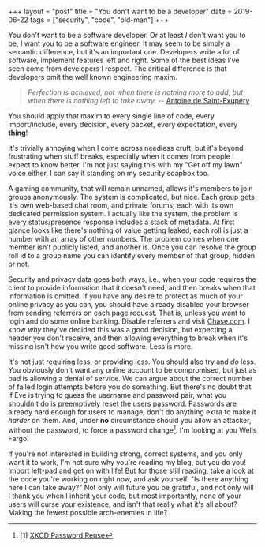 +++
layout = "post"
title = "You don't want to be a developer"
date = 2019-06-22
tags = ["security", "code", "old-man"]
+++

You don't want to be a software developer. Or at least *I* don't want you to
be, I want you to be a software engineer. It may seem to be simply a semantic
difference, but it's an important one. Developers write a lot of software,
implement features left and right. Some of the best ideas I've seen come from
developers I respect. The critical difference is that developers omit the well
known engineering maxim.

> *Perfection is achieved, not when there is nothing more to add, but when
> there is nothing left to take away.* -- [Antoine de Saint-Exupéry](https://en.wikipedia.org/wiki/Antoine_de_Saint-Exup%C3%A9ry)


You should apply that maxim to every single line of code, every import/include,
every decision, every packet, every expectation, every **thing**!

It's trivially annoying when I come across needless cruft, but it's beyond
frustrating when stuff breaks, especially when it comes from people I expect to
know better. I'm not just saying this with my "Get off my lawn" voice either, I
can say it standing on my security soapbox too.

A gaming community, that will remain unnamed, allows it's members to join groups
anonymously. The system is complicated, but nice. Each group gets it's own
web-based chat room, and private forums; each with its own dedicated permission
system. I actually like the system, the problem is every status/presence
response includes a stack of metadata. At first glance looks like there's
nothing of value getting leaked, each roll is just a number with an array of
other numbers. The problem comes when one member isn't publicly listed, and
another is. Once you can resolve the group roll id to a group name you can
identify every member of that group, hidden or not.

Security and privacy data goes both ways, i.e., when your code requires the
client to provide information that it doesn't need, and then breaks when that
information is omitted. If you have any desire to protect as much of your online
privacy as you can, you should have already disabled your browser from sending
referrers on each page request. That is, unless you want to login and do some
online banking. Disable referrers and visit [Chase.com](https://chase.com). I
know *why* they've decided this was a good decision, but expecting a header you
don't receive, and then allowing everything to break when it's missing isn't how
you write good software. Less is more.

It's not just requiring less, or providing less. You should also try and *do*
less. You obviously don't want any online account to be compromised, but just as
bad is allowing a denial of service. We can argue about the correct number of
failed login attempts before you do something. But there's no doubt that if Eve
is trying to guess the username and password pair, what you shouldn't do is
preemptively reset the users password. Passwords are already hard enough for
users to manage, don't do anything extra to make it *harder* on them. And, under
**no** circumstance should you allow an attacker, without the password, to force
a password change[^1]. I'm looking at you Wells Fargo!

[^1]: [1] [XKCD Password Reuse](https://www.xkcd.com/792/)

If you're not interested in building strong, correct systems, and you only want
it to work, I'm not sure why you're reading my blog, but you do you! Import
[left-pad](https://www.theregister.co.uk/2016/03/23/npm_left_pad_chaos/) and get
on with life! But for those still reading, take a look at the code you're
working on right now, and ask yourself. "Is there anything here I can take
away?" Not only will future you be grateful, and not only will I thank you when
I inherit your code, but most importantly, none of your users will curse your
existence, and isn't that really what it's all about? Making the fewest possible
arch-enemies in life?

